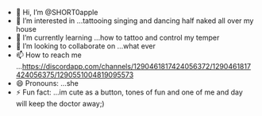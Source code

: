 - 👋 Hi, I’m @SHORT0apple
- 👀 I’m interested in ...tattooing singing and dancing half naked all over my house
- 🌱 I’m currently learning ...how to tattoo and control my temper
- 💞️ I’m looking to collaborate on ...what ever
- 📫 How to reach me ...https://discordapp.com/channels/1290461817424056372/1290461817424056375/1290551004819095573
- 😄 Pronouns: ...she
- ⚡ Fun fact: ...im cute as a button, tones of fun and one of me and day will keep the doctor away;)

<!---
SHORT0apple/SHORT0apple is a ✨ special ✨ repository because its `README.md` (this file) appears on your GitHub profile.
You can click the Preview link to take a look at your changes.
--->
